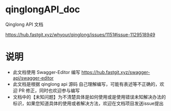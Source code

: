 # qinglongAPI_doc
Qinglong API 文档

https://hub.fastgit.xyz/whyour/qinglong/issues/1151#issue-1129518949

# 说明
* 此文档使用 Swagger-Editor 编写 https://hub.fastgit.xyz/swagger-api/swagger-editor
* 此文档是根据 qinglong api 源码 自己理解编写，可能有表述等不正确的，欢迎 PR 修正，同时也欢迎参与编写
* 文档中的【未知问题】为不清楚具体是如何使用或是使用错误未知解决办法的标识，如果您知道具体的使用或者解决方法，欢迎在文档项目发送issue提出
